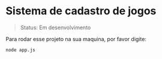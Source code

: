 <h1>Sistema de cadastro de jogos</h1>

> Status: Em desenvolvimento

Para rodar esse projeto na sua maquina, por favor digite:

```
node app.js
```
